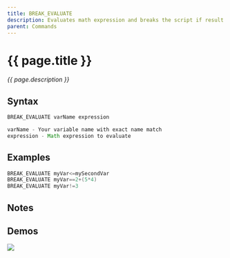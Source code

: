 ```yaml
---
title: BREAK_EVALUATE
description: Evaluates math expression and breaks the script if result is false
parent: Commands
---
```


# {{ page.title }}

_{{ page.description }}_

## Syntax

```java
BREAK_EVALUATE varName expression 

varName - Your variable name with exact name match
expression - Math expression to evaluate
```

## Examples

```java
BREAK_EVALUATE myVar<=mySecondVar
BREAK_EVALUATE myVar==2+(5*4)
BREAK_EVALUATE myVar!=3
```

## Notes


## Demos

![](N/A)

